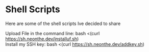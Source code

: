 # Shell Scripts
Here are some of the shell scripts Ive decided to share

Upload File in the command line: bash <(curl https://sh.neonthe.dev/installuf.sh)  
Install my SSH key: bash <(curl https://sh.neonthe.dev/addkey.sh)

